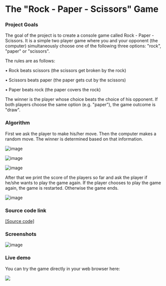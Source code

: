 # The "Rock - Paper - Scissors" Game

### Project Goals
The goal of the project is to create a console game called Rock - Paper - Scissors. It is a simple two player game where you and your opponent (the computer) simultaneously choose one of the following three options: "rock", "paper" or "scissors". 

The rules are as follows:

•	Rock beats scissors (the scissors get broken by the rock)

•	Scissors beats paper (the paper gets cut by the scissors)

•	Paper beats rock (the paper covers the rock)

The winner is the player whose choice beats the choice of his opponent. If both players choose the same option (e.g. "paper"), the game outcome is "draw".

### Algorithm
First we ask the player to make his/her move. Then the computer makes a random move. The winner is determined based on that information.

![image](https://github.com/viktorpetrov1997/Rock-Paper-Scissors-Game/assets/126717931/1f3fdeca-95ad-46bb-9048-002c336a1547)

![image](https://user-images.githubusercontent.com/126717931/222571028-df69e870-65a2-441a-acf1-21b037841f0f.png)

![image](https://user-images.githubusercontent.com/126717931/222571177-8b0238e4-315a-4d56-bef3-b91e3a2c6c67.png)

After that we print the score of the players so far and ask the player if he/she wants to play the game again. If the player chooses to play the game again, the game is restarted. Otherwise the game ends.

![image](https://github.com/viktorpetrov1997/Rock-Paper-Scissors-Game/assets/126717931/75f8f67d-f706-409c-8b95-4f5da52a54cd)

### Source code link
<a href="https://github.com/viktorpetrov1997/RockPaperScissorsGame/blob/main/RockPaperScissors.java">[Source code]</a>

### Screenshots
![image](https://github.com/viktorpetrov1997/Rock-Paper-Scissors-Game/assets/126717931/f1f412e6-d7ce-4387-8113-62066d8d9939)

### Live demo
You can try the game directly in your web browser here:

<a href="https://replit.com/@viktorpetrov97/RockPaperScissorsGame#Main.java"><img src="https://github.com/viktorpetrov1997/Rock-Paper-Scissors-Game/assets/126717931/396af3eb-bec1-4c31-a608-4768c0df4153"></a>


